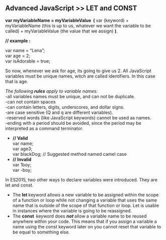 ## Advanced JavaScript >> LET and CONST

<p><strong>var myVariableName = myVariableValue&nbsp; ( </strong>var (keyword) + myVariableName (this is up to us, whatever we want the variable to be called) + myVariableValue (the value that we assign) <strong>)</strong>.</p>
<p><strong>// example :</strong></p>
<p>var name = “Lena”;<br>
var age = 2;<br>
var isAdorable = true;</p>
<p>So now, whenever we ask for age, its going to give us 2. All JavaScript variables must be unique names, witch are called identifiers. In this case that is age.</p>
<p><em>The following<strong> rules</strong> apply to variable names:</em><br>
-all variables names must be unique, and can not be duplicate.<br>
-can not contain spaces<br>
-can contain letters, digits, underscores, and dollar signs.<br>
-are case sensitive (Q and q are different variables).<br>
-reserved words (like JavaScript keywords) cannot be used as names.<br>
-ending with a period should be avoided, since the period may be interpreted as a command terminator.</p>
<ul>
<li style="text-align: left;"><strong>// Valid</strong><br>
var name;<br>
var age3;<br>
var blackDog; // Suggested method named camel case</li>
<li style="text-align: left;"><strong>// Invalid</strong><br>
var 1boy;<br>
var -boy;</li>
</ul>
<p>In ES2015, two other ways to declare variables were introduced. They are let and const.</p>
<ul>
<li>The <strong>let&nbsp;</strong>keyword allows a new variable to be assigned within the scope of a function or loop while not changing a variable that uses the same name that is outside of the scope of that function or loop. Let is usable in instances where the variable is going to be reassigned.</li>
<li>The <strong>const&nbsp; </strong>keyword does&nbsp;<strong class="gb hl"><em class="hm">not&nbsp;</em></strong>allow a variable name to be reused anywhere within your code. This means that if you assign a variable a name using the const keyword later on you cannot reset that variable to be equal to something else.</li>
